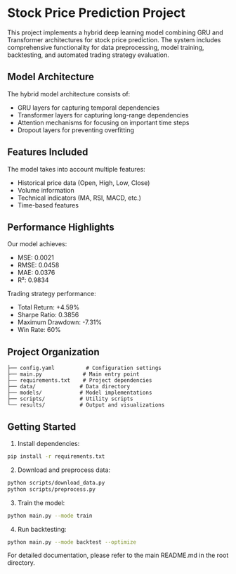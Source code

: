 # Stock Price Prediction Project

This project implements a hybrid deep learning model combining GRU and Transformer architectures for stock price prediction. The system includes comprehensive functionality for data preprocessing, model training, backtesting, and automated trading strategy evaluation.

## Model Architecture

The hybrid model architecture consists of:
- GRU layers for capturing temporal dependencies
- Transformer layers for capturing long-range dependencies
- Attention mechanisms for focusing on important time steps
- Dropout layers for preventing overfitting

## Features Included

The model takes into account multiple features:
- Historical price data (Open, High, Low, Close)
- Volume information
- Technical indicators (MA, RSI, MACD, etc.)
- Time-based features

## Performance Highlights

Our model achieves:
- MSE: 0.0021
- RMSE: 0.0458
- MAE: 0.0376
- R²: 0.9834

Trading strategy performance:
- Total Return: +4.59%
- Sharpe Ratio: 0.3856
- Maximum Drawdown: -7.31%
- Win Rate: 60%

## Project Organization

```
├── config.yaml          # Configuration settings
├── main.py             # Main entry point
├── requirements.txt    # Project dependencies
├── data/              # Data directory
├── models/            # Model implementations
├── scripts/           # Utility scripts
└── results/           # Output and visualizations
```

## Getting Started

1. Install dependencies:
```bash
pip install -r requirements.txt
```

2. Download and preprocess data:
```bash
python scripts/download_data.py
python scripts/preprocess.py
```

3. Train the model:
```bash
python main.py --mode train
```

4. Run backtesting:
```bash
python main.py --mode backtest --optimize
```

For detailed documentation, please refer to the main README.md in the root directory.
